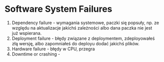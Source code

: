 # Software System Failures
1. Dependency failure - wymagania systemowe, paczki się popsuły, np. ze względu na aktualizacje jakichś zależności albo dana paczka nie jest już wspierana.
2. Deployment failure - błędy związane z deploymentem, zdeployowałeś złą wersję, albo zapomniałeś do deployu dodać jakichś plików.
3. Hardware failure - błędy w CPU, przegra
4. Downtime or crashing - 